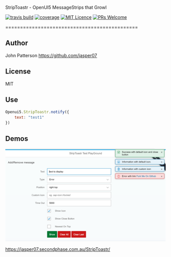 StripToastr - OpenUI5 MessageStrips that Growl

[![travis build](https://img.shields.io/travis/jasper07/StripToastr.svg?style=flat-square)](https://travis-ci.org/jasper07/StripToastr)
[![coverage](https://img.shields.io/coveralls/jasper07/StripToastr.svg?style=flat-square)](https://coveralls.io/github/jasper07/StripToastr?branch=master)
[![MIT Licence](https://img.shields.io/github/license/jasper07/StripToastr.svg?style=flat-square)](https://opensource.org/licenses/MIT)
[![PRs Welcome](https://img.shields.io/badge/prs-welcome-brightgreen.svg?style=flat-square)](http://makeapullrequest.com)


=============================================


Author
------
John Patterson
https://github.com/jasper07

License
-------
MIT

Use
---

```javascript
Openui5.StripToastr.notify({
    text: "test1"
})
```


Demos
----

[<img src="Demo.PNG">](https://jasper07.secondphase.com.au/StripToastr/)

https://jasper07.secondphase.com.au/StripToastr/  


